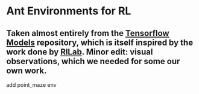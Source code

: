 # Ant Environments for RL

Taken almost entirely from the [Tensorflow Models](https://github.com/tensorflow/models/tree/master/research/efficient-hrl/environments) repository, which is itself inspired by the work done by [RlLab](https://github.com/rll/rllab/blob/master/rllab/envs/mujoco/). Minor edit: visual observations, which we needed for some our own work.
------------------
add point_maze env
